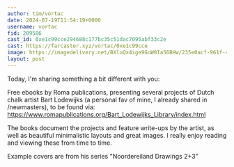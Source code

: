 ```yaml
---
author: tim/vortac
date: 2024-07-19T11:54:19+0000
username: vortac
fid: 209586
cast_id: 0xe1c99cce294688c177bc35c51dac7095abf33c2e
cast: https://farcaster.xyz/vortac/0xe1c99cce
image: https://imagedelivery.net/BXluQx4ige9GuW0Ia56BHw/235e0acf-961f-4422-9dc8-16ddf8707a00/original
layout: post
---
```


Today, I'm sharing something a bit different with you:

Free ebooks by Roma publications, presenting several projects of Dutch chalk artist Bart Lodewijks (a personal fav of mine, I already shared in /newmasters), to be found via: https://www.romapublications.org/Bart_Lodewijks_Library/index.html

The books document the projects and feature write-ups by the artist, as well as beautiful minimalistic layouts and great images. I really enjoy reading and viewing these from time to time.

Example covers are from his series "Noordereiland Drawings 2+3"

<img src='https://imagedelivery.net/BXluQx4ige9GuW0Ia56BHw/235e0acf-961f-4422-9dc8-16ddf8707a00/original' alt='' referrerpolicy='no-referrer'/>
<img src='https://imagedelivery.net/BXluQx4ige9GuW0Ia56BHw/1917d90e-4488-4ed1-e0d8-3f8650313500/original' alt='' referrerpolicy='no-referrer'/>
